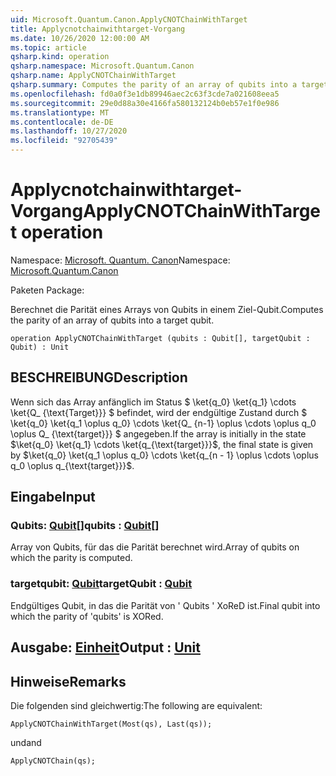 ```yaml
---
uid: Microsoft.Quantum.Canon.ApplyCNOTChainWithTarget
title: Applycnotchainwithtarget-Vorgang
ms.date: 10/26/2020 12:00:00 AM
ms.topic: article
qsharp.kind: operation
qsharp.namespace: Microsoft.Quantum.Canon
qsharp.name: ApplyCNOTChainWithTarget
qsharp.summary: Computes the parity of an array of qubits into a target qubit.
ms.openlocfilehash: fd0a0f3e1db89946aec2c63f3cde7a021608eea5
ms.sourcegitcommit: 29e0d88a30e4166fa580132124b0eb57e1f0e986
ms.translationtype: MT
ms.contentlocale: de-DE
ms.lasthandoff: 10/27/2020
ms.locfileid: "92705439"
---
```

# <a name="applycnotchainwithtarget-operation"></a><span data-ttu-id="f9ab7-102">Applycnotchainwithtarget-Vorgang</span><span class="sxs-lookup"><span data-stu-id="f9ab7-102">ApplyCNOTChainWithTarget operation</span></span>

<span data-ttu-id="f9ab7-103">Namespace: [Microsoft. Quantum. Canon](xref:Microsoft.Quantum.Canon)</span><span class="sxs-lookup"><span data-stu-id="f9ab7-103">Namespace: [Microsoft.Quantum.Canon](xref:Microsoft.Quantum.Canon)</span></span>

<span data-ttu-id="f9ab7-104">Paketen [](https://nuget.org/packages/)</span><span class="sxs-lookup"><span data-stu-id="f9ab7-104">Package: [](https://nuget.org/packages/)</span></span>


<span data-ttu-id="f9ab7-105">Berechnet die Parität eines Arrays von Qubits in einem Ziel-Qubit.</span><span class="sxs-lookup"><span data-stu-id="f9ab7-105">Computes the parity of an array of qubits into a target qubit.</span></span>

```qsharp
operation ApplyCNOTChainWithTarget (qubits : Qubit[], targetQubit : Qubit) : Unit
```


## <a name="description"></a><span data-ttu-id="f9ab7-106">BESCHREIBUNG</span><span class="sxs-lookup"><span data-stu-id="f9ab7-106">Description</span></span>

<span data-ttu-id="f9ab7-107">Wenn sich das Array anfänglich im Status $ \ket{q_0} \ket{q_1} \cdots \ket{Q_ {\text{Target}}} $ befindet, wird der endgültige Zustand durch $ \ket{q_0} \ket{q_1 \oplus q_0} \cdots \ket{Q_ {n-1} \oplus \cdots \oplus q_0 \oplus Q_ {\text{target}}} $ angegeben.</span><span class="sxs-lookup"><span data-stu-id="f9ab7-107">If the array is initially in the state $\ket{q_0} \ket{q_1} \cdots \ket{q_{\text{target}}}$, the final state is given by $\ket{q_0} \ket{q_1 \oplus q_0} \cdots \ket{q_{n - 1} \oplus \cdots \oplus q_0 \oplus q_{\text{target}}}$.</span></span>

## <a name="input"></a><span data-ttu-id="f9ab7-108">Eingabe</span><span class="sxs-lookup"><span data-stu-id="f9ab7-108">Input</span></span>

### <a name="qubits--qubit"></a><span data-ttu-id="f9ab7-109">Qubits: [Qubit](xref:microsoft.quantum.lang-ref.qubit)[]</span><span class="sxs-lookup"><span data-stu-id="f9ab7-109">qubits : [Qubit](xref:microsoft.quantum.lang-ref.qubit)[]</span></span>

<span data-ttu-id="f9ab7-110">Array von Qubits, für das die Parität berechnet wird.</span><span class="sxs-lookup"><span data-stu-id="f9ab7-110">Array of qubits on which the parity is computed.</span></span>


### <a name="targetqubit--qubit"></a><span data-ttu-id="f9ab7-111">targetqubit: [Qubit](xref:microsoft.quantum.lang-ref.qubit)</span><span class="sxs-lookup"><span data-stu-id="f9ab7-111">targetQubit : [Qubit](xref:microsoft.quantum.lang-ref.qubit)</span></span>

<span data-ttu-id="f9ab7-112">Endgültiges Qubit, in das die Parität von ' Qubits ' XoReD ist.</span><span class="sxs-lookup"><span data-stu-id="f9ab7-112">Final qubit into which the parity of 'qubits' is XORed.</span></span>



## <a name="output--unit"></a><span data-ttu-id="f9ab7-113">Ausgabe: [Einheit](xref:microsoft.quantum.lang-ref.unit)</span><span class="sxs-lookup"><span data-stu-id="f9ab7-113">Output : [Unit](xref:microsoft.quantum.lang-ref.unit)</span></span>



## <a name="remarks"></a><span data-ttu-id="f9ab7-114">Hinweise</span><span class="sxs-lookup"><span data-stu-id="f9ab7-114">Remarks</span></span>

<span data-ttu-id="f9ab7-115">Die folgenden sind gleichwertig:</span><span class="sxs-lookup"><span data-stu-id="f9ab7-115">The following are equivalent:</span></span>

```qsharp
ApplyCNOTChainWithTarget(Most(qs), Last(qs));
```

<span data-ttu-id="f9ab7-116">und</span><span class="sxs-lookup"><span data-stu-id="f9ab7-116">and</span></span>

```qsharp
ApplyCNOTChain(qs);
```